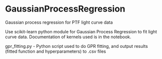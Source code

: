 # GaussianProcessRegression
Gaussian process regression for PTF light curve data

Use scikit-learn python module for Gaussian Process Regression to fit light curve data. Documentation of kernels used is in the notebook.

gpr_fitting.py - Python script used to do GPR fitting, and output results (fitted function and hyperparameters) to .csv files
